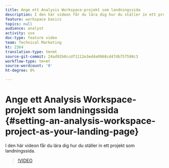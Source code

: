 ```yaml
---
title: Ange ett Analysis Workspace-projekt som landningssida
description: I den här videon får du lära dig hur du ställer in ett projekt som landningssida.
feature: workspace basics
topics: null
audience: analyst
activity: use
doc-type: feature video
team: Technical Marketing
kt: 2364
translation-type: tm+mt
source-git-commit: 24ad92b0ccdf1112e3ed4a0968cd47db757598c3
workflow-type: tm+mt
source-wordcount: '0'
ht-degree: 0%

---
```



# Ange ett Analysis Workspace-projekt som landningssida {#setting-an-analysis-workspace-project-as-your-landing-page}

I den här videon får du lära dig hur du ställer in ett projekt som landningssida.

>[!VIDEO](https://video.tv.adobe.com/v/25460/?quality=12)

